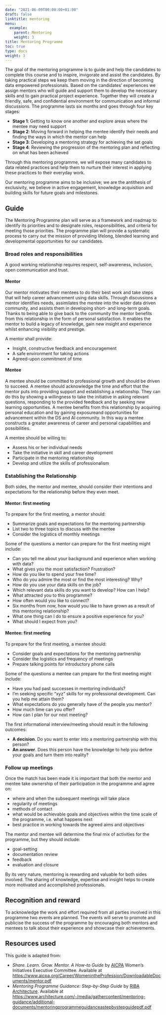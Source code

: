 ```yaml
---
date: "2021-06-09T00:00:00+01:00"
draft: false
linktitle: mentoring
menu:
  example:
    parent: Mentoring
    weight: 3
title: Mentoring Programme
toc: true
type: docs
weight: 3
---
```


The goal of the  mentoring programme is to guide and help the candidates to complete this course and to inspire, invigorate and assist the candidates. By taking practical steps we keep them moving in the direction of becoming data empowered professionals. Based on the candidates’ experiences we assign mentors who will guide and support them to develop the necessary skills and to gain practical project experience. Together they will create a friendly, safe, and confidential environment for communication and informal discussions. The programme lasts six months and goes through four key stages:

- **Stage 1**: Getting to know one another and explore areas where the mentee may need support
- **Stage 2**: Moving forward in helping the mentee identify their needs and finding the ways in which the mentor can help
- **Stage 3**: Developing a mentoring strategy for achieving the set goals
- **Stage 4**: Reviewing the progression of the mentoring plan and reflecting on what has been achieved

Through this mentoring programme, we will expose many candidates to data related practices and help them to nurture their interest in applying these practices to their everyday work.

Our mentoring programme aims to be inclusive; we are the antithesis of exclusivity, we believe in active engagement, knowledge acquisition and building skills for future goals and milestones.

## Guide

The Mentoring Programme plan will serve as a framework and roadmap to identify its priorities and to designate roles, responsibilities, and criteria for meeting those priorities. The programme plan will provide a systematic process to carry out the mission of providing lifelong, blended learning and developmental opportunities for our candidates.

### Broad roles and responsibilities

A good working relationship requires respect, self-awareness, inclusion, open communication and trust.

#### Mentor

Our mentor motivates their mentees to do their best work and take steps that will help career advancement using data skills. Through discussions a mentor identifies needs, assimilates the mentee into the wider data driven community, and assists them in developing short- and long-term goals.
Thanks to being able to give back to the community the mentor benefits from this relationship in the form of personal satisfaction. It enables the mentor to build a legacy of knowledge, gain new insight and experience whilst enhancing visibility and prestige. 

A mentor shall provide: 

- Insight, constructive feedback and encouragement
- A safe environment for taking actions 
- Agreed-upon commitment of time

#### Mentee

A mentee should be committed to professional growth and should be driven to succeed. A mentee should acknowledge the time and effort that the mentor puts into providing support and establishing a relationship. They can do this by showing a willingness to take the initiative in asking relevant questions, responding to the provided feedback and by seeking new learning opportunities.
A mentee benefits from this relationship by acquiring personal education and by gaining exposureand opportunities for advancement within the DS and AI community. In this way a mentee constructs a greater awareness of career and personal capabilities and possibilities.

A mentee should be willing to:

- Assess his or her individual needs
- Take the initiative in skill and career development
- Participate in the mentoring relationship
- Develop and utilize the skills of professionalism

### Establishing the Relationship

Both sides, the mentor and mentee, should consider their intentions and expectations for the relationship before they even meet.

#### Mentor: first meeting

To prepare for the first meeting, a mentor should:

- Summarize goals and expectations for the mentoring partnership
- List two to three topics to discuss with the mentee
- Consider the logistics of monthly meetings

Some of the questions a mentor can prepare for the first meeting might include:

- Can you tell me about your background and experience when working with data?
- What gives you the most satisfaction? Frustration?
- How do you like to spend your free time?
- Who do you admire the most or find the most interesting? Why?
- How do you use your data skills on the job?
- Which relevant data skills do you want to develop? How can I help?
- What attracted you to this programme?
- How often would you like to connect?
- Six months from now, how would you like to have grown as a result of this mentoring relationship?
- What one thing can I do to ensure a positive experience for you?
- What should I expect from you?

#### Mentee: first meeting

To prepare for the first meeting, a mentee should:

- Consider goals and expectations for the mentoring partnership
- Consider the logistics and frequency of meetings
- Prepare talking points for introductory phone calls

Some of the questions a mentee can prepare for the first meeting might include:

- Have you had past successes in mentoring individuals?
- I’m seeking specific “xyz” skills for my professional development. Can you help me attain them?
- What expectations do you generally have of the people you mentor?
- How much time can you offer?
- How can I plan for our next meeting?

The first informational interview/meeting should result in the following outcomes:

- **A decision**. Do you want to enter into a mentoring partnership with this person?
- **An answer**. Does this person have the knowledge to help you define your goals and turn them into reality?

### Follow up meetings

Once the match has been made it is important that both the mentor and mentee take ownership of their participation in the programme and agree on:

- where and when the subsequent meetings will take place
- regularity of meetings
- methods of contact
- what would be achievable goals and objectives within the time scale of the programme, i.e. what happens next
- best practice in working towards the agreed aims and objectives

The mentor and mentee will determine the final mix of activities for the programme, but they should include:

- goal-setting
- documentation review
- feedback
- evaluation and closure

By its very nature, mentoring is rewarding and valuable for both sides involved. The sharing of knowledge, expertise and insight helps to create more motivated and accomplished professionals.

## Recognition and reward

To acknowledge the work and effort required from all parties involved in this programme two events are planned. The events will serve to promote and publicise the success of the programme by encouraging both mentors and mentees to talk about their experience and showcase their achievements.

## Resources used

This guide is adapted from:

-	_Share. Learn. Grow. Mentor. A How-to Guide_ by [AICPA](https://www.aicpa.org/) Women’s Initiatives Executive Committee. Available at https://www.aicpa.org/Career/WomenintheProfession/DownloadableDocuments/mentor.pdf
-	_Mentoring Programme Guidance: Step-by-Step Guide_ by [RIBA Architecture]( https://www.architecture.com). Available at https://www.architecture.com/-/media/gathercontent/mentoring-guidance/additional-documents/mentoringprogrammeguidanceastepbystepguidepdf.pdf

